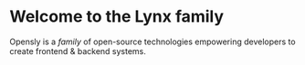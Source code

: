 # Welcome to the Lynx family

Opensly is a _family_ of open-source technologies empowering developers to create frontend & backend systems.
